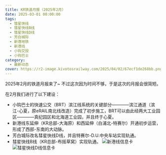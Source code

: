 ```yaml
---
title: KR铁道月报（2025年2月）
date: 2025-03-01 00:00:00
tags:
  - 彗星快线
  - 彗星快线B线
  - 彗星快线D线
  - 芳白城际
  - 新港地铁
  - 新港线
  - 小钩交投
  - 小钩巴士
category:
  - 最新动态
cover: https://r2-image.kivotosrailway.com/2025/04/02/67ecf1de268bb.png
---
```

2025年2月的铁道月报来了~
不过这次因为时间不够，于是这次的月报会很简短。

在2月我们进行了以下建设：
* 小钩巴士的快速公交（BRT）滨江线系统的关键部分————滨江通道（滨江-心夏，原eRAIL南北线改造）完成了初步施工，BRT可以由此经两大工业园区————真纪园区和北海道工业园，并且终于心夏。
* 新港线东延伸（KR总部-大海原）和西延伸（白浦北-特赛尔）开通初步运营，形成了西部-东南的大动脉。
* 芳白城际改名彗星快线D线，并且特赛尔-D.U.中央车站实现轨通。
* 彗星快线B线（KR总部-布摇草窝）实现轨通。
![新港线信息卡](https://r2-image.kivotosrailway.com/2025/04/13/67fbc1dd3ab54.png)
![彗星快线D线信息卡](https://r2-image.kivotosrailway.com/2025/04/13/67fbbf76e5d52.png)